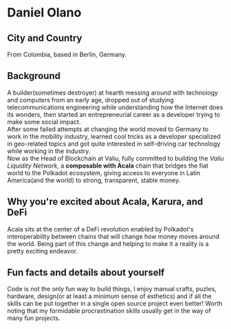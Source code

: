 # Daniel Olano

## City and Country
From Colombia, based in Berlin, Germany.

## Background
A builder(sometimes destroyer) at hearth messing around with technology and computers from an early age, dropped out of studying telecommunications engineering while understanding how the Internet does its wonders, then started an entrepreneurial career as a developer trying to make some social impact.  
After some failed attempts at changing the world moved to Germany to work in the mobility industry, learned cool tricks as a developer specialized in geo-related topics and got quite interested in self-driving car technology while working in the industry.  
Now as the Head of Blockchain at Valiu, fully committed to building the *Valiu Liquidity Network*, a **composable with Acala** chain that bridges the fiat world to the Polkadot ecosystem, giving access to everyone in Latin America(and the world) to strong, transparent, stable money.

## Why you're excited about Acala, Karura, and DeFi
Acala sits at the center of a DeFi revolution enabled by Polkadot's interoperability between chains that will change how money moves around the world. Being part of this change and helping to make it a reality is a pretty exciting endeavor.

## Fun facts and details about yourself
Code is not the only fun way to build things, I enjoy manual crafts, puzles, hardware, design(or at least a minimum sense of esthetics) and if all the skills can be put together in a single open source project even better! Worth noting that my formidable procrastination skills usually get in the way of many fun projects.
